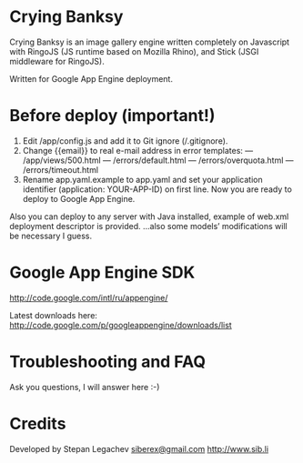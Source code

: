 Crying Banksy
=============

Crying Banksy is an image gallery engine written completely
on Javascript with RingoJS (JS runtime based on Mozilla Rhino),
and Stick (JSGI middleware for RingoJS).

Written for Google App Engine deployment.


Before deploy (important!)
==========================

1. Edit /app/config.js and add it to Git ignore (/.gitignore).
2. Change {{email}} to real e-mail address in error templates:
   — /app/views/500.html
   — /errors/default.html
   — /errors/overquota.html
   — /errors/timeout.html
3. Rename app.yaml.example to app.yaml and set your application
   identifier (application: YOUR-APP-ID) on first line.
Now you are ready to deploy to Google App Engine.

Also you can deploy to any server with Java installed,
example of web.xml deployment descriptor is provided.
...also some models’ modifications will be necessary I guess.


Google App Engine SDK
=====================

http://code.google.com/intl/ru/appengine/

Latest downloads here:
http://code.google.com/p/googleappengine/downloads/list



Troubleshooting and FAQ
=======================

Ask you questions, I will answer here :-)


Credits
=======

Developed by Stepan Legachev <siberex@gmail.com>
http://www.sib.li
